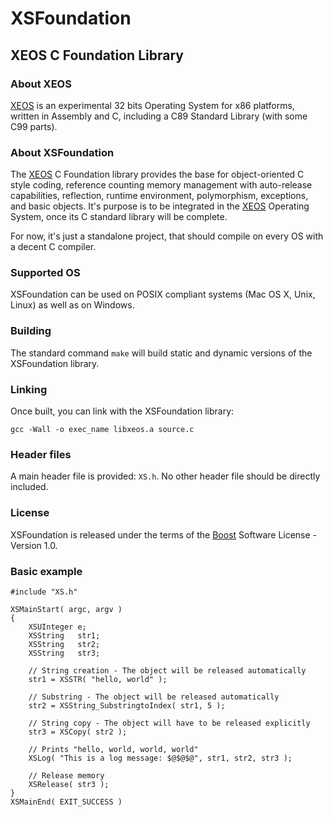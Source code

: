 XSFoundation
============

XEOS C Foundation Library
-------------------------

### About XEOS

[XEOS][1] is an experimental 32 bits Operating System for x86 platforms, written in Assembly and C, including a C89 Standard Library (with some C99 parts).

### About XSFoundation

The [XEOS][1] C Foundation library provides the base for object-oriented C style coding, reference counting memory management with auto-release capabilities, reflection, runtime environment, polymorphism, exceptions, and basic objects.
It's purpose is to be integrated in the [XEOS][1] Operating System, once its C standard library will be complete.

For now, it's just a standalone project, that should compile on every OS with a decent C compiler.

### Supported OS

XSFoundation can be used on POSIX compliant systems (Mac OS X, Unix, Linux) as well as on Windows.

### Building

The standard command `make` will build static and dynamic versions of the XSFoundation library.

### Linking

Once built, you can link with the XSFoundation library:

`gcc -Wall -o exec_name libxeos.a source.c`

### Header files

A main header file is provided: `XS.h`.
No other header file should be directly included.

### License

XSFoundation is released under the terms of the [Boost][2] Software License - Version 1.0.

[1]: http://www.eosgarden.com/en/opensource/xeos/   "XEOS"
[2]: http://www.boost.org/LICENSE_1_0.txt           "BOOST"

### Basic example

    #include "XS.h"
    
    XSMainStart( argc, argv )
    {
        XSUInteger e;
        XSString   str1;
        XSString   str2;
        XSString   str3;
        
        // String creation - The object will be released automatically
        str1 = XSSTR( "hello, world" );
        
        // Substring - The object will be released automatically
        str2 = XSString_SubstringtoIndex( str1, 5 );
        
        // String copy - The object will have to be released explicitly
        str3 = XSCopy( str2 );
        
        // Prints "hello, world, world, world"    
        XSLog( "This is a log message: $@$@$@", str1, str2, str3 );
        
        // Release memory
        XSRelease( str3 );
    }
    XSMainEnd( EXIT_SUCCESS )
